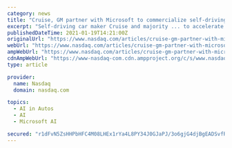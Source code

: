 ```yaml
---
category: news
title: "Cruise, GM partner with Microsoft to commercialize self-driving vehicles"
excerpt: "Self-driving car maker Cruise and majority ... to accelerate the automaker's digitization initiatives, including artificial intelligence, and explore opportunities to streamline operations across ..."
publishedDateTime: 2021-01-19T14:21:00Z
originalUrl: "https://www.nasdaq.com/articles/cruise-gm-partner-with-microsoft-to-commercialize-self-driving-vehicles-2021-01-19"
webUrl: "https://www.nasdaq.com/articles/cruise-gm-partner-with-microsoft-to-commercialize-self-driving-vehicles-2021-01-19"
ampWebUrl: "https://www.nasdaq.com/articles/cruise-gm-partner-with-microsoft-to-commercialize-self-driving-vehicles-2021-01-19?amp"
cdnAmpWebUrl: "https://www-nasdaq-com.cdn.ampproject.org/c/s/www.nasdaq.com/articles/cruise-gm-partner-with-microsoft-to-commercialize-self-driving-vehicles-2021-01-19?amp"
type: article

provider:
  name: Nasdaq
  domain: nasdaq.com

topics:
  - AI in Autos
  - AI
  - Microsoft AI

secured: "r1dFvN5ZsHHPbHFC4M08LHEx1rYa4L8PY34J0GJaPJ/3o6gjG4djBgEADSvfRh2rMeGYHG93f15LQLL7xRFszoLBDi5Fj1nDZBw/KVtF3ra1FJoVo1zRcYTW9+akZAdUDiKmvepsulkU6CBGve13xPX6xTP9QWkpliUSMO/twhDyrZ4W9hCcgjfZTaBgzpb9SWTZWl/Jpp9s/jQmTWCgEn0pDGsklfIScneJtSbq2QTbBCHcIH38Q6pMdzpSBGzUdFdBsodul23Bgmr55g0NdbXTzkmoTMNt/XkgEb8jeETr9P2vlMejSYuSUfOJdFNmVIXiAl8twjON05uDsg9ITVu4p+2+b2T7p/y7LUO46HU=;nHIzaoSedw3+cRqwox4xWQ=="
---
```


